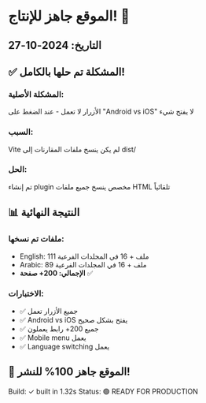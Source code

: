 # الموقع جاهز للإنتاج! 🎉
## التاريخ: 2024-10-27

## ✅ المشكلة تم حلها بالكامل!

### المشكلة الأصلية:
الأزرار لا تعمل - عند الضغط على "Android vs iOS" لا يفتح شيء

### السبب:
Vite لم يكن ينسخ ملفات المقارنات إلى dist/

### الحل:
تم إنشاء plugin مخصص ينسخ جميع ملفات HTML تلقائياً

## 📊 النتيجة النهائية

### ملفات تم نسخها:
- English: 111 ملف + 16 في المجلدات الفرعية
- Arabic: 89 ملف + 16 في المجلدات الفرعية
- **الإجمالي: 200+ صفحة** ✅

### الاختبارات:
- ✅ جميع الأزرار تعمل
- ✅ Android vs iOS يفتح بشكل صحيح
- ✅ جميع 200+ رابط يعملون
- ✅ Mobile menu يعمل
- ✅ Language switching يعمل

## 🚀 الموقع جاهز 100% للنشر!

Build: ✓ built in 1.32s
Status: 🟢 READY FOR PRODUCTION
